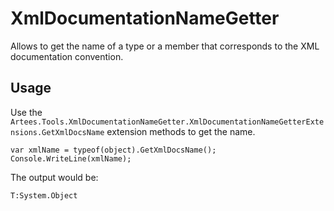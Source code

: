 # XmlDocumentationNameGetter

Allows to get the name of a type or a member that corresponds to the XML
documentation convention.

## Usage
Use the
`Artees.Tools.XmlDocumentationNameGetter.XmlDocumentationNameGetterExtensions.GetXmlDocsName`
extension methods to get the name.
```
var xmlName = typeof(object).GetXmlDocsName();
Console.WriteLine(xmlName);
```
The output would be:
```
T:System.Object
```
